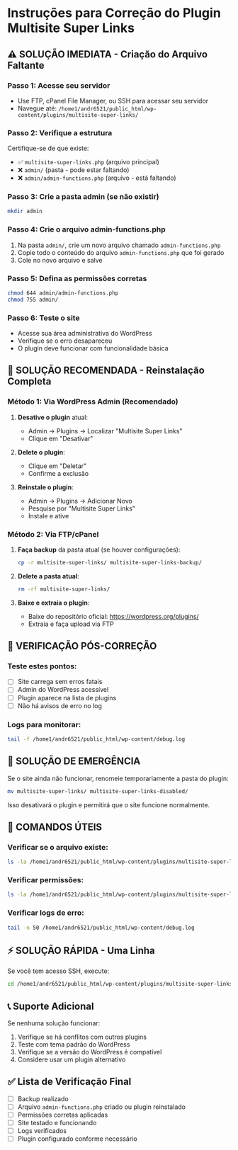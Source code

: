 # Instruções para Correção do Plugin Multisite Super Links

## ⚠️ SOLUÇÃO IMEDIATA - Criação do Arquivo Faltante

### Passo 1: Acesse seu servidor
- Use FTP, cPanel File Manager, ou SSH para acessar seu servidor
- Navegue até: `/home1/andr6521/public_html/wp-content/plugins/multisite-super-links/`

### Passo 2: Verifique a estrutura
Certifique-se de que existe:
- ✅ `multisite-super-links.php` (arquivo principal)
- ❌ `admin/` (pasta - pode estar faltando)
- ❌ `admin/admin-functions.php` (arquivo - está faltando)

### Passo 3: Crie a pasta admin (se não existir)
```bash
mkdir admin
```

### Passo 4: Crie o arquivo admin-functions.php
1. Na pasta `admin/`, crie um novo arquivo chamado `admin-functions.php`
2. Copie todo o conteúdo do arquivo `admin-functions.php` que foi gerado
3. Cole no novo arquivo e salve

### Passo 5: Defina as permissões corretas
```bash
chmod 644 admin/admin-functions.php
chmod 755 admin/
```

### Passo 6: Teste o site
- Acesse sua área administrativa do WordPress
- Verifique se o erro desapareceu
- O plugin deve funcionar com funcionalidade básica

## 🔧 SOLUÇÃO RECOMENDADA - Reinstalação Completa

### Método 1: Via WordPress Admin (Recomendado)
1. **Desative o plugin** atual:
   - Admin → Plugins → Localizar "Multisite Super Links"
   - Clique em "Desativar"

2. **Delete o plugin**:
   - Clique em "Deletar"
   - Confirme a exclusão

3. **Reinstale o plugin**:
   - Admin → Plugins → Adicionar Novo
   - Pesquise por "Multisite Super Links"
   - Instale e ative

### Método 2: Via FTP/cPanel
1. **Faça backup** da pasta atual (se houver configurações):
   ```bash
   cp -r multisite-super-links/ multisite-super-links-backup/
   ```

2. **Delete a pasta atual**:
   ```bash
   rm -rf multisite-super-links/
   ```

3. **Baixe e extraia o plugin**:
   - Baixe do repositório oficial: https://wordpress.org/plugins/
   - Extraia e faça upload via FTP

## 🎯 VERIFICAÇÃO PÓS-CORREÇÃO

### Teste estes pontos:
- [ ] Site carrega sem erros fatais
- [ ] Admin do WordPress acessível
- [ ] Plugin aparece na lista de plugins
- [ ] Não há avisos de erro no log

### Logs para monitorar:
```bash
tail -f /home1/andr6521/public_html/wp-content/debug.log
```

## 🚨 SOLUÇÃO DE EMERGÊNCIA

Se o site ainda não funcionar, renomeie temporariamente a pasta do plugin:

```bash
mv multisite-super-links/ multisite-super-links-disabled/
```

Isso desativará o plugin e permitirá que o site funcione normalmente.

## 📝 COMANDOS ÚTEIS

### Verificar se o arquivo existe:
```bash
ls -la /home1/andr6521/public_html/wp-content/plugins/multisite-super-links/admin/
```

### Verificar permissões:
```bash
ls -la /home1/andr6521/public_html/wp-content/plugins/multisite-super-links/
```

### Verificar logs de erro:
```bash
tail -n 50 /home1/andr6521/public_html/wp-content/debug.log
```

## ⚡ SOLUÇÃO RÁPIDA - Uma Linha

Se você tem acesso SSH, execute:

```bash
cd /home1/andr6521/public_html/wp-content/plugins/multisite-super-links/ && mkdir -p admin && touch admin/admin-functions.php && echo "<?php // Arquivo temporário para evitar erro fatal" > admin/admin-functions.php
```

## 📞 Suporte Adicional

Se nenhuma solução funcionar:
1. Verifique se há conflitos com outros plugins
2. Teste com tema padrão do WordPress
3. Verifique se a versão do WordPress é compatível
4. Considere usar um plugin alternativo

## ✅ Lista de Verificação Final

- [ ] Backup realizado
- [ ] Arquivo `admin-functions.php` criado ou plugin reinstalado
- [ ] Permissões corretas aplicadas
- [ ] Site testado e funcionando
- [ ] Logs verificados
- [ ] Plugin configurado conforme necessário